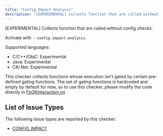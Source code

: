 ```yaml
---
title: "Config Impact Analysis"
description: "[EXPERIMENTAL] Collects function that are called without config checks."
---
```


[EXPERIMENTAL] Collects function that are called without config checks.

Activate with `--config-impact-analysis`.

Supported languages:
- C/C++/ObjC: Experimental
- Java: Experimental
- C#/.Net: Experimental

This checker collects functions whose execution isn't gated by certain pre-defined gating functions. The set of gating functions is hardcoded and empty by default for now, so to use this checker, please modify the code directly in [FbGKInteraction.ml](https://github.com/facebook/infer/tree/master/infer/src/opensource).

## List of Issue Types

The following issue types are reported by this checker:
- [CONFIG_IMPACT](/docs/next/all-issue-types#config_impact)
